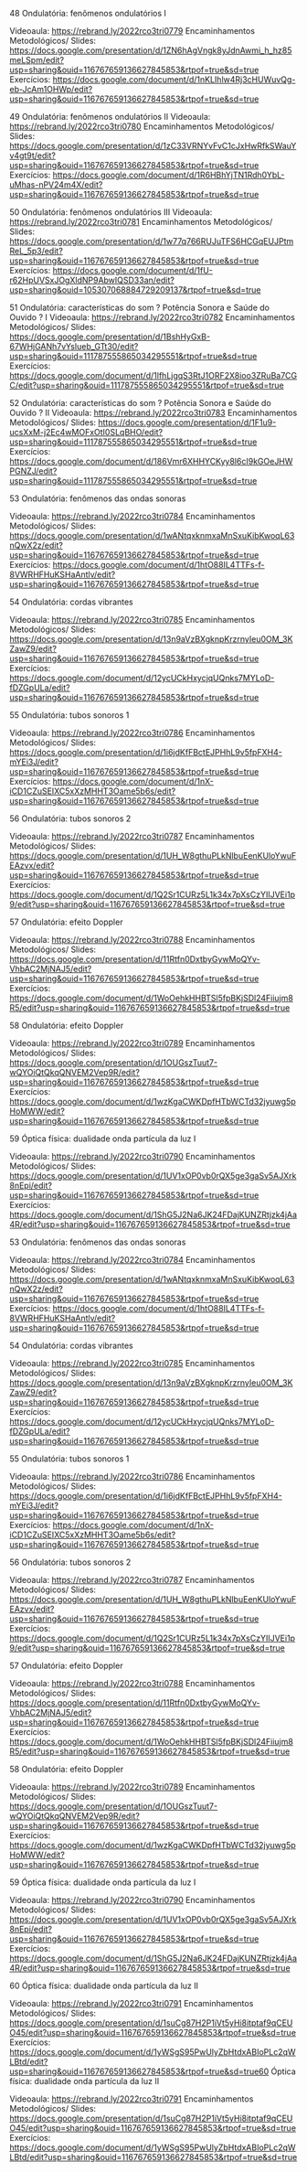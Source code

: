 48 Ondulatória: fenômenos ondulatórios I

Videoaula: https://rebrand.ly/2022rco3tri0779
Encaminhamentos Metodológicos/ Slides: https://docs.google.com/presentation/d/1ZN6hAgVngk8yJdnAwmi_h_hz85meLSpm/edit?usp=sharing&ouid=116767659136627845853&rtpof=true&sd=true
Exercícios: https://docs.google.com/document/d/1nKLIhlw4Rj3cHUWuvQg-eb-JcAm1OHWp/edit?usp=sharing&ouid=116767659136627845853&rtpof=true&sd=true

49 Ondulatória: fenômenos ondulatórios II
Videoaula: https://rebrand.ly/2022rco3tri0780
Encaminhamentos Metodológicos/ Slides: https://docs.google.com/presentation/d/1zC33VRNYvFvC1cJxHwRfkSWauYv4gt9t/edit?usp=sharing&ouid=116767659136627845853&rtpof=true&sd=true
Exercícios: https://docs.google.com/document/d/1R6HBhYjTN1Rdh0YbL-uMhas-nPV24m4X/edit?usp=sharing&ouid=116767659136627845853&rtpof=true&sd=true

50 Ondulatória: fenômenos ondulatórios III
Videoaula: https://rebrand.ly/2022rco3tri0781
Encaminhamentos Metodológicos/ Slides: https://docs.google.com/presentation/d/1w77q766RUJuTFS6HCGqEUJPtmReL_5p3/edit?usp=sharing&ouid=116767659136627845853&rtpof=true&sd=true
Exercícios: https://docs.google.com/document/d/1fU-r62HpUVSxJOgXldNP9AbwIQSD33an/edit?usp=sharing&ouid=105307068884729209137&rtpof=true&sd=true

51 Ondulatória: características do som ? Potência Sonora e Saúde do Ouvido ? I
Videoaula: https://rebrand.ly/2022rco3tri0782
Encaminhamentos Metodológicos/ Slides: https://docs.google.com/presentation/d/1BshHyGxB-67WHjGANh7vYsIueb_GTt30/edit?usp=sharing&ouid=111787555865034295551&rtpof=true&sd=true
Exercícios: https://docs.google.com/document/d/1lfhLjgqS3RtJ1ORF2X8ioo3ZRuBa7CGC/edit?usp=sharing&ouid=111787555865034295551&rtpof=true&sd=true

52 Ondulatória: características do som ? Potência Sonora e Saúde do Ouvido ? II
Videoaula: https://rebrand.ly/2022rco3tri0783
Encaminhamentos Metodológicos/ Slides: https://docs.google.com/presentation/d/1F1u9-ucsXxM-j2Ec4wMOFxOtI0SLqBHO/edit?usp=sharing&ouid=111787555865034295551&rtpof=true&sd=true
Exercícios: https://docs.google.com/document/d/186Vmr6XHHYCKyy8l6cI9kGOeJHWPGNZJ/edit?usp=sharing&ouid=111787555865034295551&rtpof=true&sd=true

53
Ondulatória: fenômenos das ondas sonoras

Videoaula: https://rebrand.ly/2022rco3tri0784
Encaminhamentos Metodológicos/ Slides: https://docs.google.com/presentation/d/1wANtqxknmxaMnSxuKibKwoqL63nQwX2z/edit?usp=sharing&ouid=116767659136627845853&rtpof=true&sd=true
Exercícios: https://docs.google.com/document/d/1htO88IL4TTFs-f-8VWRHFHuKSHaAntlv/edit?usp=sharing&ouid=116767659136627845853&rtpof=true&sd=true
 
 

 

54
Ondulatória: cordas vibrantes

Videoaula: https://rebrand.ly/2022rco3tri0785
Encaminhamentos Metodológicos/ Slides: https://docs.google.com/presentation/d/13n9aVzBXgknpKrzrnyIeu0OM_3KZawZ9/edit?usp=sharing&ouid=116767659136627845853&rtpof=true&sd=true
Exercícios: https://docs.google.com/document/d/12ycUCkHxycjqUQnks7MYLoD-fDZGpULa/edit?usp=sharing&ouid=116767659136627845853&rtpof=true&sd=true
 
 

 

55
Ondulatória: tubos sonoros 1

Videoaula: https://rebrand.ly/2022rco3tri0786
Encaminhamentos Metodológicos/ Slides: https://docs.google.com/presentation/d/1i6jdKfFBctEJPHhL9v5fpFXH4-mYEi3J/edit?usp=sharing&ouid=116767659136627845853&rtpof=true&sd=true
Exercícios: https://docs.google.com/document/d/1nX-iCD1CZuSEIXC5xXzMHHT3Oame5b6s/edit?usp=sharing&ouid=116767659136627845853&rtpof=true&sd=true
 
 

 

56
Ondulatória: tubos sonoros 2

Videoaula: https://rebrand.ly/2022rco3tri0787
Encaminhamentos Metodológicos/ Slides: https://docs.google.com/presentation/d/1UH_W8gthuPLkNlbuEenKUloYwuFEAzvx/edit?usp=sharing&ouid=116767659136627845853&rtpof=true&sd=true
Exercícios: https://docs.google.com/document/d/1Q2Sr1CURz5L1k34x7pXsCzYIIJVEi1p9/edit?usp=sharing&ouid=116767659136627845853&rtpof=true&sd=true
 
 

 

57
Ondulatória: efeito Doppler

Videoaula: https://rebrand.ly/2022rco3tri0788
Encaminhamentos Metodológicos/ Slides: https://docs.google.com/presentation/d/11Rtfn0DxtbyGywMoQYv-VhbAC2MjNAJ5/edit?usp=sharing&ouid=116767659136627845853&rtpof=true&sd=true
Exercícios: https://docs.google.com/document/d/1WoOehkHHBTSl5fpBKjSDl24Fiiujm8R5/edit?usp=sharing&ouid=116767659136627845853&rtpof=true&sd=true
 
 

 

58
Ondulatória: efeito Doppler

Videoaula: https://rebrand.ly/2022rco3tri0789
Encaminhamentos Metodológicos/ Slides: https://docs.google.com/presentation/d/1OUGszTuut7-wQYOiQtQkqQNVEM2Vep9R/edit?usp=sharing&ouid=116767659136627845853&rtpof=true&sd=true
Exercícios: https://docs.google.com/document/d/1wzKgaCWKDpfHTbWCTd32jyuwg5pHoMWW/edit?usp=sharing&ouid=116767659136627845853&rtpof=true&sd=true
 
 

 

59
Óptica física: dualidade onda partícula da luz I

Videoaula: https://rebrand.ly/2022rco3tri0790
Encaminhamentos Metodológicos/ Slides: https://docs.google.com/presentation/d/1UV1xOP0vb0rQX5ge3gaSv5AJXrk8nEpi/edit?usp=sharing&ouid=116767659136627845853&rtpof=true&sd=true
Exercícios: https://docs.google.com/document/d/1ShG5J2Na6JK24FDajKUNZRtjzk4jAa4R/edit?usp=sharing&ouid=116767659136627845853&rtpof=true&sd=true
 
 

 

53
Ondulatória: fenômenos das ondas sonoras

Videoaula: https://rebrand.ly/2022rco3tri0784
Encaminhamentos Metodológicos/ Slides: https://docs.google.com/presentation/d/1wANtqxknmxaMnSxuKibKwoqL63nQwX2z/edit?usp=sharing&ouid=116767659136627845853&rtpof=true&sd=true
Exercícios: https://docs.google.com/document/d/1htO88IL4TTFs-f-8VWRHFHuKSHaAntlv/edit?usp=sharing&ouid=116767659136627845853&rtpof=true&sd=true
 
 

 

54
Ondulatória: cordas vibrantes

Videoaula: https://rebrand.ly/2022rco3tri0785
Encaminhamentos Metodológicos/ Slides: https://docs.google.com/presentation/d/13n9aVzBXgknpKrzrnyIeu0OM_3KZawZ9/edit?usp=sharing&ouid=116767659136627845853&rtpof=true&sd=true
Exercícios: https://docs.google.com/document/d/12ycUCkHxycjqUQnks7MYLoD-fDZGpULa/edit?usp=sharing&ouid=116767659136627845853&rtpof=true&sd=true
 
 

 

55
Ondulatória: tubos sonoros 1

Videoaula: https://rebrand.ly/2022rco3tri0786
Encaminhamentos Metodológicos/ Slides: https://docs.google.com/presentation/d/1i6jdKfFBctEJPHhL9v5fpFXH4-mYEi3J/edit?usp=sharing&ouid=116767659136627845853&rtpof=true&sd=true
Exercícios: https://docs.google.com/document/d/1nX-iCD1CZuSEIXC5xXzMHHT3Oame5b6s/edit?usp=sharing&ouid=116767659136627845853&rtpof=true&sd=true
 
 

 

56
Ondulatória: tubos sonoros 2

Videoaula: https://rebrand.ly/2022rco3tri0787
Encaminhamentos Metodológicos/ Slides: https://docs.google.com/presentation/d/1UH_W8gthuPLkNlbuEenKUloYwuFEAzvx/edit?usp=sharing&ouid=116767659136627845853&rtpof=true&sd=true
Exercícios: https://docs.google.com/document/d/1Q2Sr1CURz5L1k34x7pXsCzYIIJVEi1p9/edit?usp=sharing&ouid=116767659136627845853&rtpof=true&sd=true
 
 

 

57
Ondulatória: efeito Doppler

Videoaula: https://rebrand.ly/2022rco3tri0788
Encaminhamentos Metodológicos/ Slides: https://docs.google.com/presentation/d/11Rtfn0DxtbyGywMoQYv-VhbAC2MjNAJ5/edit?usp=sharing&ouid=116767659136627845853&rtpof=true&sd=true
Exercícios: https://docs.google.com/document/d/1WoOehkHHBTSl5fpBKjSDl24Fiiujm8R5/edit?usp=sharing&ouid=116767659136627845853&rtpof=true&sd=true
 
 

 

58
Ondulatória: efeito Doppler

Videoaula: https://rebrand.ly/2022rco3tri0789
Encaminhamentos Metodológicos/ Slides: https://docs.google.com/presentation/d/1OUGszTuut7-wQYOiQtQkqQNVEM2Vep9R/edit?usp=sharing&ouid=116767659136627845853&rtpof=true&sd=true
Exercícios: https://docs.google.com/document/d/1wzKgaCWKDpfHTbWCTd32jyuwg5pHoMWW/edit?usp=sharing&ouid=116767659136627845853&rtpof=true&sd=true
 
 

 

59
Óptica física: dualidade onda partícula da luz I

Videoaula: https://rebrand.ly/2022rco3tri0790
Encaminhamentos Metodológicos/ Slides: https://docs.google.com/presentation/d/1UV1xOP0vb0rQX5ge3gaSv5AJXrk8nEpi/edit?usp=sharing&ouid=116767659136627845853&rtpof=true&sd=true
Exercícios: https://docs.google.com/document/d/1ShG5J2Na6JK24FDajKUNZRtjzk4jAa4R/edit?usp=sharing&ouid=116767659136627845853&rtpof=true&sd=true
 
 

 

60
Óptica física: dualidade onda partícula da luz II

Videoaula: https://rebrand.ly/2022rco3tri0791
Encaminhamentos Metodológicos/ Slides: https://docs.google.com/presentation/d/1suCg87H2P1iVt5yHi8itptaf9qCEUO45/edit?usp=sharing&ouid=116767659136627845853&rtpof=true&sd=true
Exercícios: https://docs.google.com/document/d/1yWSgS95PwUlyZbHtdxABIoPLc2qWLBtd/edit?usp=sharing&ouid=116767659136627845853&rtpof=true&sd=true60
Óptica física: dualidade onda partícula da luz II

Videoaula: https://rebrand.ly/2022rco3tri0791
Encaminhamentos Metodológicos/ Slides: https://docs.google.com/presentation/d/1suCg87H2P1iVt5yHi8itptaf9qCEUO45/edit?usp=sharing&ouid=116767659136627845853&rtpof=true&sd=true
Exercícios: https://docs.google.com/document/d/1yWSgS95PwUlyZbHtdxABIoPLc2qWLBtd/edit?usp=sharing&ouid=116767659136627845853&rtpof=true&sd=true
